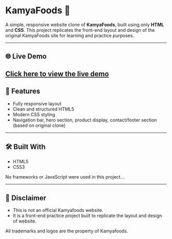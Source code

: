 # KamyaFoods 🍴

A simple, responsive website clone of **KamyaFoods**, built using only **HTML** and **CSS**. This project replicates the front-end layout and design of the original KamyaFoods site for learning and practice purposes.

---
## 🌐 Live Demo

[Click here to view the live demo](https://kamyafoodsclone.netlify.app/)  
---

## 🚀 Features

- Fully responsive layout
- Clean and structured HTML5
- Modern CSS styling
- Navigation bar, hero section, product display, contact/footer section (based on original clone)

---

## 🛠️ Built With

- HTML5
- CSS3

No frameworks or JavaScript were used in this project...

---
## 📌 Disclaimer
- This is not an official Kamyafoods website.
- It is a front-end practice project built to replicate the layout and design of website.

All trademarks and logos are the property of Kamyafoods.
